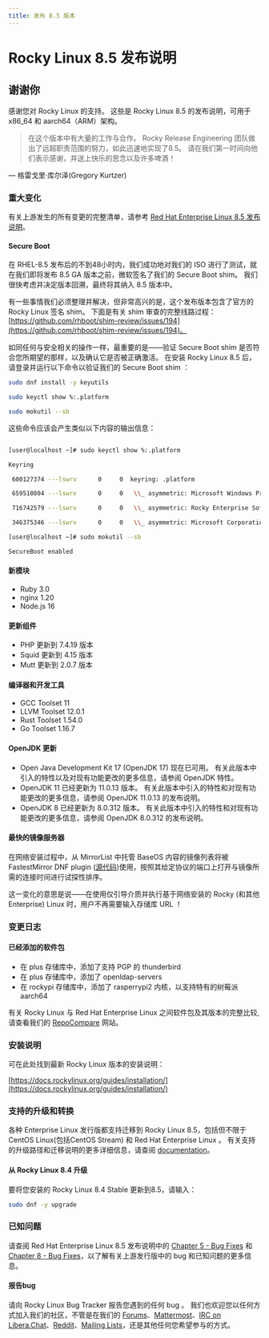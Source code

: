 ```yaml
---
title: 发布 8.5 版本
---
```


# Rocky Linux 8.5 发布说明

## 谢谢你

感谢您对 Rocky Linux 的支持。 这些是 Rocky Linux 8.5 的发布说明，可用于 x86_64 和 aarch64（ARM）架构。
> 在这个版本中有大量的工作与合作。 Rocky Release Engineering 团队做出了远超职责范围的努力，如此迅速地实现了8.5。 请在我们第一时间向他们表示感谢，并送上快乐的思念以及许多啤酒！

— 格雷戈里·库尔泽(Gregory Kurtzer)

### 重大变化

有关上游发生的所有变更的完整清单，请参考 [Red Hat Enterprise Linux 8.5 发布说明](https://access.redhat.com/documentation/en-us/red_hat_enterprise_linux/8/html/8.5_release_notes/overview#overview-major-changes)。

#### **Secure Boot**

在 RHEL-8.5 发布后的不到48小时内，我们成功地对我们的 ISO 进行了测试，就在我们即将发布 8.5 GA 版本之前，微软签名了我们的 Secure Boot shim。 我们很快考虑并决定版本回溯，最终将其纳入 8.5 版本中。

有一些事情我们必须整理并解决，但非常高兴的是，这个发布版本包含了官方的 Rocky Linux 签名 shim。 下面是有关 shim 审查的完整线路过程：[https://github.com/rhboot/shim-review/issues/194](https://github.com/rhboot/shim-review/issues/194)。

如同任何与安全相关的操作一样，最重要的是——验证 Secure Boot shim 是否符合您所期望的那样，以及确认它是否被正确激活。 在安装 Rocky Linux 8.5 后，请登录并运行以下命令以验证我们的 Secure Boot shim ：

```bash
sudo dnf install -y keyutils

sudo keyctl show %:.platform

sudo mokutil --sb
```

这些命令应该会产生类似以下内容的输出信息：

```bash

[user@localhost ~]# sudo keyctl show %:.platform

Keyring

 600127374 ---lswrv      0     0  keyring: .platform

 659510804 ---lswrv      0     0   \\_ asymmetric: Microsoft Windows Production PCA 2011: a92902398e16c49778cd90f99e4f9ae17c55af53

 716742579 ---lswrv      0     0   \\_ asymmetric: Rocky Enterprise Software Foundation: Rocky Linux Secure Boot Root CA: 4c2c6bd7d64ee81581cab8e986661f65e2166fc4

 346375346 ---lswrv      0     0   \\_ asymmetric: Microsoft Corporation UEFI CA 2011: 13adbf4309bd82709c8cd54f316ed522988a1bd4

[user@localhost ~]# sudo mokutil --sb

SecureBoot enabled

```

#### 新模块

* Ruby 3.0
* nginx 1.20
* Node.js 16

#### 更新组件

* PHP 更新到 7.4.19 版本
* Squid 更新到 4.15 版本
* Mutt 更新到 2.0.7 版本

#### 编译器和开发工具

* GCC Toolset 11
* LLVM Toolset 12.0.1
* Rust Toolset 1.54.0
* Go Toolset 1.16.7

#### OpenJDK 更新

* Open Java Development Kit 17 (OpenJDK 17) 现在已可用。 有关此版本中引入的特性以及对现有功能更改的更多信息，请参阅 OpenJDK 特性。
* OpenJDK 11 已经更新为 11.0.13 版本。 有关此版本中引入的特性和对现有功能更改的更多信息，请参阅 OpenJDK 11.0.13 的发布说明。
* OpenJDK 8 已经更新为 8.0.312 版本。 有关此版本中引入的特性和对现有功能更改的更多信息，请参阅 OpenJDK 8.0.312 的发布说明。

#### 最快的镜像服务器

在网络安装过程中，从 MirrorList 中托管 BaseOS 内容的镜像列表将被 FastestMirror DNF plugin ([源代码](https://github.com/rpm-software-management/yum-utils/blob/master/plugins/fastestmirror/fastestmirror.py))使用，按照其给定协议的端口上打开与镜像所需的连接时间进行试探性排序。

这一变化的意思是说——在使用仅引导介质并执行基于网络安装的 Rocky (和其他 Enterprise) Linux 时，用户不再需要输入存储库 URL ！

### 变更日志

#### 已经添加的软件包

* 在 plus 存储库中，添加了支持 PGP 的 thunderbird
* 在 plus 存储库中，添加了 openldap-servers
* 在 rockypi 存储库中，添加了 rasperrypi2 内核，以支持特有的树莓派 aarch64

有关 Rocky Linux 与 Red Hat Enterprise Linux 之间软件包及其版本的完整比较, 请查看我们的 [RepoCompare](https://repocompare.rockylinux.org) 网站。

### 安装说明

可在此处找到最新 Rocky Linux 版本的安装说明：

[https://docs.rockylinux.org/guides/installation/](https://docs.rockylinux.org/guides/installation/)

### 支持的升级和转换

各种 Enterprise Linux 发行版都支持迁移到 Rocky Linux 8.5，包括但不限于 CentOS Linux(包括CentOS Stream) 和 Red Hat Enterprise Linux 。 有关支持的升级路径和迁移说明的更多详细信息，请查阅 [documentation](https://docs.rockylinux.org/guides/migrate2rocky/)。

#### 从 Rocky Linux 8.4 升级

要将您安装的 Rocky Linux 8.4 Stable 更新到8.5，请输入：

```bash
sudo dnf -y upgrade
```

### 已知问题

请查阅 Red Hat Enterprise Linux 8.5 发布说明中的 [Chapter 5 - Bug Fixes](https://access.redhat.com/documentation/en-us/red_hat_enterprise_linux/8/html/8.5_release_notes/bug_fixes) 和 [Chapter 8 - Bug Fixes](https://access.redhat.com/documentation/en-us/red_hat_enterprise_linux/8/html/8.5_release_notes/known-issues)，以了解有关上游发行版中的 bug 和已知问题的更多信息。

#### 报告bug

请向 Rocky Linux Bug Tracker 报告您遇到的任何 bug 。 我们也欢迎您以任何方式加入我们的社区，不管是在我们的 [Forums](https://forums.rockylinux.org)、[Mattermost](https://chat.rockylinux.org)、[IRC on Libera.Chat](irc://irc.liberachat/rockylinux)、[Reddit](https://reddit.com/r/rockylinux)、[Mailing Lists](https://lists.resf.org)，还是其他任何您希望参与的方式。
